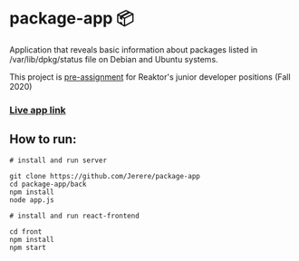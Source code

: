 # package-app 📦

Application that reveals basic information about packages listed in /var/lib/dpkg/status file on Debian and Ubuntu systems.

This project is <a href='https://www.reaktor.com/junior-dev-assignment/'>pre-assignment</a> for Reaktor's junior developer positions (Fall 2020)

### <a href='https://package-app-2020.herokuapp.com/'>Live app link</a>

## How to run:

```
# install and run server

git clone https://github.com/Jerere/package-app
cd package-app/back
npm install
node app.js

# install and run react-frontend

cd front
npm install
npm start
```
